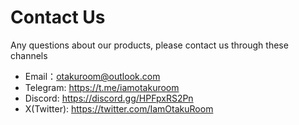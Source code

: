 # **Contact Us**

Any questions about our products, please contact us through these channels

- Email：otakuroom@outlook.com
- Telegram: https://t.me/iamotakuroom
- Discord: https://discord.gg/HPFpxRS2Pn
- X(Twitter): https://twitter.com/IamOtakuRoom
